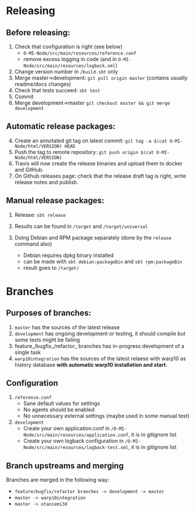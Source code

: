 
Releasing
=========

**Before** releasing:
-------------------

1. Check that configuration is right (see below)
    * `O-MI-Node/src/main/resources/reference.conf`
    * remove excess logging in code (and in `O-MI-Node/src/main/resources/logback.xml`)
2. Change version number in `/build.sbt` only
3. Merge master->development: `git pull origin master` (contains usually readme/docs changes)
4. Check that tests succeed: `sbt test`
5. Commit
6. Merge development->master `git checkout master && git merge development`

**Automatic release packages:**
----------------------

4. Create an annotated git tag on latest commit: `git tag -a $(cat O-MI-Node/html/VERSION) HEAD`
5. Push the tag to remote repository: `git push origin $(cat O-MI-Node/html/VERSION)`
6. Travis will now create the release binaries and upload them to docker and GitHub.
7. On Github releases page: check that the release draft tag is right, write release notes and publish.

**Manual release packages:**
----------------------------

1. Release: `sbt release`
2. Results can be found in `/target` and `/target/universal`

3. Doing Debian and RPM package separately (done by the `release` command also)
    * Debian requires dpkg binary installed
    * can be made with `sbt debian:packageBin` and `sbt rpm:packageBin`
    * result goes to `/target/`

Branches
========

**Purposes of branches:**
---------------------

1. `master` has the sources of the latest release
2. `development` has ongoing development or testing, it should compile but some tests might be failing
3. feature_/bugfix_/refactor_ branches has in-progress development of a single task
4. `warp10integration` has the sources of the latest relaese with warp10 as history database **with automatic warp10 installation and start**.


Configuration
-------------------------

1. `reference.conf`
    * Sane default values for settings
    * No agents should be enabled
    * No unnecessary external settings (maybe used in some manual test)
2. `development`
    * Create your own application.conf in `/O-MI-Node/src/main/resources/application.conf`, it is in gitignore list
    * Create your own logback configuration in `/O-MI-Node/src/main/resources/logback-test.xml`, it is in gitignore list

  
Branch upstreams and merging
-----------------

Branches are merged in the following way:
* `feature/bugfix/refactor branches -> development -> master`
* `master -> warp10integration`
* `master -> otaniemi3d`

